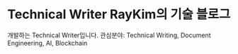 # Technical Writer RayKim의 기술 블로그
개발하는 Technical Writer입니다.
관심분야: Technical Writing, Document Engineering, AI, Blockchain